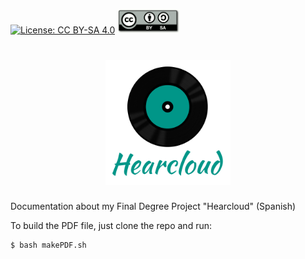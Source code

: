 [![License: CC BY-SA 4.0](https://img.shields.io/badge/License-CC%20BY--SA%204.0-lightgrey.svg)](http://creativecommons.org/licenses/by-sa/4.0/)
<img src="./images/CC-SA-logo.png" width="100px"/>


<h1 align="center">
<img src="./images/logo_hearcloud_full.png" width=200px />
</h1>

Documentation about my Final Degree Project "Hearcloud" (Spanish)

To build the PDF file, just clone the repo and run:

```bash
$ bash makePDF.sh
```
